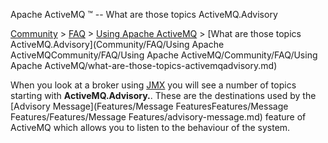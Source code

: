 Apache ActiveMQ ™ -- What are those topics ActiveMQ.Advisory 

[Community](community.md) > [FAQ](CommunityCommunity/Community/faq.md) > [Using Apache ActiveMQ](Community/FAQCommunity/FAQ/Community/FAQ/using-apache-activemq.md) > [What are those topics ActiveMQ.Advisory](Community/FAQ/Using Apache ActiveMQCommunity/FAQ/Using Apache ActiveMQ/Community/FAQ/Using Apache ActiveMQ/what-are-those-topics-activemqadvisory.md)


When you look at a broker using [JMX](Features/jmx.md) you will see a number of topics starting with **ActiveMQ.Advisory.**. These are the destinations used by the [Advisory Message](Features/Message FeaturesFeatures/Message Features/Features/Message Features/advisory-message.md) feature of ActiveMQ which allows you to listen to the behaviour of the system.

